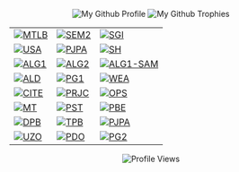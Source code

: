 <p align="center">
  <p align="center">
    <img src="https://github-widgetbox.vercel.app/api/profile?username=Bahamut731lp&theme=darkmode&data=followers,repositories,stars,commits" alt="My Github Profile"/>
    <img src="https://github-profile-trophy.vercel.app/?username=Bahamut731lp&theme=darkhub&column=8&no-bg=true&margin-w=15&no-frame=true" alt="My Github Trophies"/>
  </p>
</p>

<table align="center">
<tbody>
<tr>
   <td>
    <a href="https://github.com/Bahamut731lp/MTLB"><img src="https://github-readme-stats.vercel.app/api/pin/?username=bahamut731lp&repo=mtlb&theme=github_dark&cache_seconds=86400" alt="MTLB"/></a>
  </td>
  
  <td>
    <a href="https://github.com/Bahamut731lp/SEM2"><img src="https://github-readme-stats.vercel.app/api/pin/?username=bahamut731lp&repo=sem2&theme=github_dark&cache_seconds=86400" alt="SEM2"/></a>
  </td>
  
  <td>
    <a href="https://github.com/Bahamut731lp/SGI"><img src="https://github-readme-stats.vercel.app/api/pin/?username=bahamut731lp&repo=sgi&theme=github_dark&cache_seconds=86400" alt="SGI"/></a>
  </td>
</tr>

<tr>
  <td>
    <a href="https://github.com/Bahamut731lp/USA"><img src="https://github-readme-stats.vercel.app/api/pin/?username=bahamut731lp&repo=usa&theme=github_dark&cache_seconds=86400" alt="USA"/></a>
  </td>
  <td>
    <a href="https://github.com/Bahamut731lp/STIN"><img src="https://github-readme-stats.vercel.app/api/pin/?username=bahamut731lp&repo=STIN&theme=github_dark&cache_seconds=86400" alt="PJPA"/></a>
  </td>
    <td>
    <a href="https://github.com/Bahamut731lp/SH"><img src="https://github-readme-stats.vercel.app/api/pin/?username=bahamut731lp&repo=sh&theme=github_dark&cache_seconds=86400" alt="SH"/></a>
  </td>
</tr>

<tr>
  <td>
    <a href="https://github.com/Bahamut731lp/ALG1"><img src="https://github-readme-stats.vercel.app/api/pin/?username=bahamut731lp&repo=alg1&theme=github_dark&cache_seconds=86400" alt="ALG1"/></a>
  </td>  
  <td>
    <a href="https://github.com/Bahamut731lp/ALG2"><img src="https://github-readme-stats.vercel.app/api/pin/?username=bahamut731lp&repo=alg2&theme=github_dark&cache_seconds=86400" alt="ALG2"/></a>
  </td>
  <td>
    <a href="https://github.com/Bahamut731lp/ALG1-SAM"><img src="https://github-readme-stats.vercel.app/api/pin/?username=bahamut731lp&repo=alg1-sam&theme=github_dark&cache_seconds=86400" alt="ALG1-SAM"/></a>
  </td>  
</tr>

<tr>    
  <td>
    <a href="https://github.com/Bahamut731lp/ALD"><img src="https://github-readme-stats.vercel.app/api/pin/?username=bahamut731lp&repo=ALD&theme=github_dark&cache_seconds=86400" alt="ALD"/></a>
  </td>
  <td>
    <a href="https://github.com/Bahamut731lp/PG1"><img src="https://github-readme-stats.vercel.app/api/pin/?username=bahamut731lp&repo=pg1&theme=github_dark&cache_seconds=86400" alt="PG1"/></a>
  </td>
  <td>
    <a href="https://github.com/Bahamut731lp/WEA"><img src="https://github-readme-stats.vercel.app/api/pin/?username=bahamut731lp&repo=wea&theme=github_dark&cache_seconds=86400" alt="WEA"/></a>
  </td>
</tr>

<tr>
  <td>
    <a href="https://github.com/Bahamut731lp/CITE"><img src="https://github-readme-stats.vercel.app/api/pin/?username=bahamut731lp&repo=CITE&theme=github_dark&cache_seconds=86400" alt="CITE"/></a>
  </td>

  <td>
    <a href="https://github.com/Bahamut731lp/PRJC"><img src="https://github-readme-stats.vercel.app/api/pin/?username=bahamut731lp&repo=PRJC&theme=github_dark&cache_seconds=86400" alt="PRJC"/></a>
  </td> 
  
<td>
    <a href="https://github.com/Bahamut731lp/OPS"><img src="https://github-readme-stats.vercel.app/api/pin/?username=bahamut731lp&repo=OPS&theme=github_dark&cache_seconds=86400" alt="OPS"/></a>
  </td>
</tr>

<tr>
    <td>
      <a href="https://github.com/Bahamut731lp/MT"><img src="https://github-readme-stats.vercel.app/api/pin/?username=bahamut731lp&repo=mt&theme=github_dark&cache_seconds=86400" alt="MT"/></a>
    </td>
  <td>
    <a href="https://github.com/Bahamut731lp/PST"><img src="https://github-readme-stats.vercel.app/api/pin/?username=bahamut731lp&repo=pst&theme=github_dark&cache_seconds=86400" alt="PST"/></a>
  </td>

  <td>
    <a href="https://github.com/Bahamut731lp/PBE"><img src="https://github-readme-stats.vercel.app/api/pin/?username=bahamut731lp&repo=pbe&theme=github_dark&cache_seconds=86400" alt="PBE"/></a>
  </td>
</tr>
  
<tr>
  <td>
    <a href="https://github.com/Bahamut731lp/DPB"><img src="https://github-readme-stats.vercel.app/api/pin/?username=bahamut731lp&repo=DPB&theme=github_dark&cache_seconds=86400" alt="DPB"/></a>
  </td>
    <td>
    <a href="https://github.com/Bahamut731lp/TPB"><img src="https://github-readme-stats.vercel.app/api/pin/?username=bahamut731lp&repo=tpb&theme=github_dark&cache_seconds=86400" alt="TPB"/></a>
  </td>
  <td>
    <a href="https://github.com/Bahamut731lp/PJPA"><img src="https://github-readme-stats.vercel.app/api/pin/?username=bahamut731lp&repo=PJPA&theme=github_dark&cache_seconds=86400" alt="PJPA"/></a>
  </td>
</tr>

  <tr>
    <td>
      <a href="https://github.com/Bahamut731lp/UZO"><img src="https://github-readme-stats.vercel.app/api/pin/?username=bahamut731lp&repo=uzo&theme=github_dark&cache_seconds=86400" alt="UZO"/></a>
    </td>
      <td>
      <a href="https://github.com/Bahamut731lp/PDO"><img src="https://github-readme-stats.vercel.app/api/pin/?username=bahamut731lp&repo=pdo&theme=github_dark&cache_seconds=86400" alt="PDO"/></a>
    </td>
    <td>
      <a href="https://github.com/Bahamut731lp/PG2"><img src="https://github-readme-stats.vercel.app/api/pin/?username=bahamut731lp&repo=pg2&theme=github_dark&cache_seconds=86400" alt="PG2"/></a>
    </td>
  </tr>

</tbody>
</table>

<p align="center">
  <img src="https://komarev.com/ghpvc/?username=Bahamut731lp&style=for-the-badge&color=004E92" alt="Profile Views">
</p>


